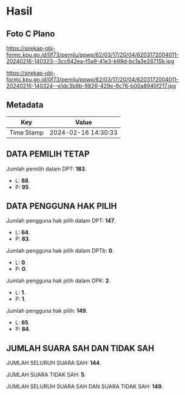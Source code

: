 # Hasil

## Foto C Plano

https://sirekap-obj-formc.kpu.go.id/0f73/pemilu/ppwp/62/03/17/20/04/6203172004011-20240216-140323--3cc842ea-f5a9-41e3-b99d-bc1a3e28715b.jpg

https://sirekap-obj-formc.kpu.go.id/0f73/pemilu/ppwp/62/03/17/20/04/6203172004011-20240216-140324--e1dc3b9b-9826-429e-9c76-b00a8940f217.jpg


## Metadata

| Key        | Value               |
| ---------- | ------------------- |
| Time Stamp | 2024-02-16 14:30:33 |


## DATA PEMILIH TETAP

Jumlah pemilih dalam DPT: **183**.
 * L: **88**.
 * P: **95**.

## DATA PENGGUNA HAK PILIH

Jumlah pengguna hak pilih dalam DPT: **147**.
 * L: **64**.
 * P: **83**.

Jumlah pengguna hak pilih dalam DPTb: **0**.
 * L: **0**.
 * P: **0**.

Jumlah pengguna hak pilih dalam DPK: **2**.
 * L: **1**.
 * P: **1**.

Jumlah pengguna hak pilih: **149**.
 * L: **65**.
 * P: **84**.

## JUMLAH SUARA SAH DAN TIDAK SAH

JUMLAH SELURUH SUARA SAH: **144**.

JUMLAH SUARA TIDAK SAH: **5**.

JUMLAH SELURUH SUARA SAH DAN SUARA TIDAK SAH: **149**.


